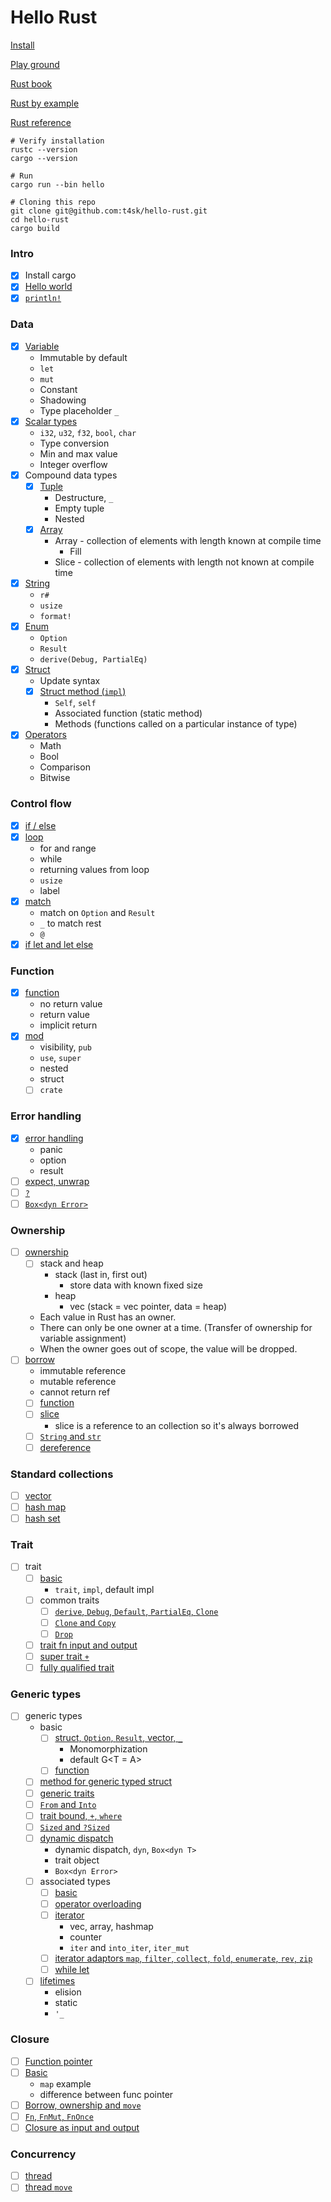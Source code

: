 # Hello Rust

[Install](https://www.rust-lang.org/tools/install)

[Play ground](https://play.rust-lang.org/?version=stable&mode=debug&edition=2021)

[Rust book](https://doc.rust-lang.org/book/title-page.html)

[Rust by example](https://doc.rust-lang.org/rust-by-example/index.html)

[Rust reference](https://doc.rust-lang.org/reference/introduction.html)

```shell
# Verify installation
rustc --version
cargo --version

# Run
cargo run --bin hello

# Cloning this repo
git clone git@github.com:t4sk/hello-rust.git
cd hello-rust
cargo build
```

### Intro

- [x] Install cargo
- [x] [Hello world](./src/bin/hello.rs)
- [x] [`println!`](./src/bin/print.rs)

### Data

- [x] [Variable](./src/bin/variable.rs)
  - Immutable by default
  - `let`
  - `mut`
  - Constant
  - Shadowing
  - Type placeholder `_`
- [x] [Scalar types](./src/bin/scalar.rs)
  - `i32`, `u32`, `f32`, `bool`, `char`
  - Type conversion
  - Min and max value
  - Integer overflow
- [x] Compound data types
  - [x] [Tuple](./src/bin/tuple.rs)
    - Destructure, `_`
    - Empty tuple
    - Nested
  - [x] [Array](./src/bin/array.rs)
    - Array - collection of elements with length known at compile time
      - Fill
    - Slice - collection of elements with length not known at compile time
- [x] [String](./src/bin/string.rs)
  - `r#`
  - `usize`
  - `format!`
- [x] [Enum](./src/bin/enum.rs)
  - `Option`
  - `Result`
  - `derive(Debug, PartialEq)`
- [x] [Struct](./src/bin/struct.rs)
  - Update syntax
  - [x] [Struct method (`impl`)](./src/bin/struct_method.rs)
    - `Self`, `self`
    - Associated function (static method)
    - Methods (functions called on a particular instance of type)
- [x] [Operators](./src/bin/operators.rs)
  - Math
  - Bool
  - Comparison
  - Bitwise

### Control flow

- [x] [if / else](./src/bin/if_else.rs)
- [x] [loop](./src/bin/loop.rs)
  - for and range
  - while
  - returning values from loop
  - `usize`
  - label
- [x] [match](./src/bin/match.rs)
  - match on `Option` and `Result`
  - `_` to match rest
  - `@`
- [x] [if let and let else](./src/bin/if_let.rs)

### Function

- [x] [function](./src/bin/func.rs)
  - no return value
  - return value
  - implicit return
- [x] [mod](./src/bin/mods.rs)
  - visibility, `pub`
  - `use`, `super`
  - nested
  - struct
  - [ ] `crate`

### Error handling

- [x] [error handling](./src/bin/error.rs)
  - panic
  - option
  - result
- [ ] [expect, unwrap](./src/bin/expect.rs)
- [ ] [`?`](./src/bin/question.rs)
- [ ] [`Box<dyn Error>`](./src/bin/box_dyn_error.rs)

### Ownership

- [ ] [ownership](./src/bin/ownership.rs)
  - [ ] stack and heap
    - stack (last in, first out)
      - store data with known fixed size
    - heap
      - vec (stack = vec pointer, data = heap)
  - Each value in Rust has an owner.
  - There can only be one owner at a time. (Transfer of ownership for variable assignment)
  - When the owner goes out of scope, the value will be dropped.
- [ ] [borrow](./src/bin/borrow.rs)
  - immutable reference
  - mutable reference
  - cannot return ref
  - [ ] [function](./src/bin/borrow_func.rs)
  - [ ] [slice](./src/bin/borrow_slice.rs)
    - slice is a reference to an collection so it's always borrowed
  - [ ] [`String` and `str`](./src/bin/borrow_string_str.rs)
  - [ ] [dereference](./src/bin/borrow_deref.rs)

### Standard collections

- [ ] [vector](./src/bin/vec.rs)
- [ ] [hash map](./src/bin/hash_map.rs)
- [ ] [hash set](./src/bin/hash_set.rs)

### Trait

- [ ] trait
  - [ ] [basic](./src/bin/trait_basic.rs)
    - `trait`, `impl`, default impl
  - [ ] common traits
    - [ ] [`derive`, `Debug`, `Default`, `PartialEq`, `Clone`](./src/bin/trait_common)
    - [ ] [`Clone` and `Copy`](./src/bin/trait_clone_copy.rs)
    - [ ] [`Drop`](./src/bin/trait_drop.rs)
  - [ ] [trait fn input and output](./src/bin/trait_fn_io.rs)
  - [ ] [super trait `+`](./src/bin/trait_super.rs)
  - [ ] [fully qualified trait](./src/bin/trait_qualified.rs)

### Generic types

- [ ] generic types
  - basic
    - [ ] [struct, `Option`, `Result`, vector, `_`](./src/bin/generic_data.rs)
      - Monomorphization
      - default G<T = A>
    - [ ] [function](./src/bin/generic_func.rs)
  - [ ] [method for generic typed struct](./src/bin/generic_method.rs)
  - [ ] [generic traits](./src/bin/generic_trait.rs)
  - [ ] [`From` and `Into`](./src/bin/generic_from_into.rs)
  - [ ] [trait bound, `+`, `where`](./src/bin/generic_trait_bound.rs)
  - [ ] [`Sized` and `?Sized`](./src/bin/generic_sized.rs)
  - [ ] [dynamic dispatch](./src/bin/generic_dyn_dispatch.rs)
    - dynamic dispatch, `dyn`, `Box<dyn T>`
    - trait object
    - `Box<dyn Error>`
  - [ ] associated types
    - [ ] [basic](./src/bin/generic_assoc_type.rs)
    - [ ] [operator overloading](./src/bin/generic_op_overload.rs)
    - [ ] [iterator](./src/bin/generic_iter.rs)
      - vec, array, hashmap
      - counter
      - `iter` and `into_iter`, `iter_mut`
    - [ ] [iterator adaptors `map`, `filter`, `collect`, `fold`, `enumerate`, `rev`, `zip`](./src/bin/generic_iter_adaptor.rs)
    - [ ] [while let](./src/bin/while_let.rs)
  - [ ] [lifetimes](./src/bin/generic_lifetime.rs)
    - elision
    - static
    - `'_`

### Closure

- [ ] [Function pointer](./src/bin/fn_pointer.rs)
- [ ] [Basic](./src/bin/closure.rs)
  - `map` example
  - difference between func pointer
- [ ] [Borrow, ownership and `move`](./src/bin/move.rs)
- [ ] [`Fn`, `FnMut`, `FnOnce`](./src/bin/fn_traits.rs)
- [ ] [Closure as input and output](./src/bin/closure_out.rs)

### Concurrency

- [ ] [thread](./src/bin/thread.rs)
- [ ] [thread `move`](./src/bin/thread_move.rs)
